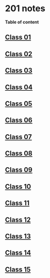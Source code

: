 # 201 notes

**Table of content**

## [Class 01](/https-ahall23.github.io-reading-notes-/201/Class01)

## [Class 02](/https-ahall23.github.io-reading-notes-/201/Class02)

## [Class 03](/https-ahall23.github.io-reading-notes-/201/Class03)

## [Class 04](/https-ahall23.github.io-reading-notes-/201/Class04)

## [Class 05](/https-ahall23.github.io-reading-notes-/201/Class05)

## [Class 06](/https-ahall23.github.io-reading-notes-/201/Class06)

## [Class 07](/https-ahall23.github.io-reading-notes-/201/Class07)

## [Class 08](/https-ahall23.github.io-reading-notes/201/-/Class08)

## [Class 09](/https-ahall23.github.io-reading-notes/201/Class09)

## [Class 10](/https-ahall23.github.io-reading-notes-/201/Class10)

## [Class 11](/https-ahall23.github.io-reading-notes-/201/Class11)

## [Class 12](/https-ahall23.github.io-reading-notes-/201/Class12)

## [Class 13](/https-ahall23.github.io-reading-notes-/201/Class13)

## [Class 14](/https-ahall23.github.io-reading-notes-/201/Class14)

## [Class 15](/https-ahall23.github.io-reading-notes-/201/Class15)
